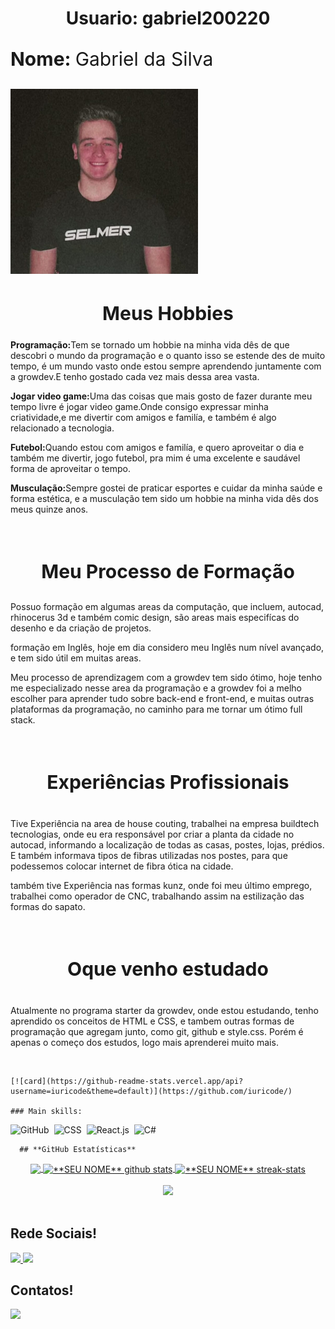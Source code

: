 <!DOCTYPE html>
<html lang="en">
<head>
    <meta charset="UTF-8">
    <meta http-equiv="X-UA-Compatible" content="IE=edge">
    <meta name="viewport" content="width=device-width, initial-scale=1.0">
</head>
<body>
     <center><h1>Usuario: gabriel200220</h1></center>
    <div>
        <p style="font-size: 30px;"><strong>Nome: </strong>Gabriel da Silva</p>
        <img style="width: 300px;" src="/35347ecd-eadf-423e-a420-916c8bc674ac.jfif" alt="">
    </div>
     <center><h2 style="font-size: 30px;">Meus Hobbies</h2></center>
     <p><strong>Programação:</strong>Tem se tornado um hobbie na minha vida dês de que descobri o mundo da programação e o quanto isso se estende des de muito tempo, é um mundo vasto onde estou sempre aprendendo juntamente com a growdev.E tenho gostado cada vez mais dessa area vasta.</p>
     <p><strong>Jogar video game:</strong>Uma das coisas que mais gosto de fazer durante meu tempo livre é jogar video game.Onde consigo expressar minha criatividade,e me divertir com amigos e familía, e também é algo relacionado a tecnologia.</p>
     <p><strong>Futebol:</strong>Quando estou com amigos e familía, e quero aproveitar o dia e também me divertir, jogo futebol, pra mim é uma excelente e saudável forma de aproveitar o tempo. </p>
    <p><strong>Musculação:</strong>Sempre gostei de praticar esportes e cuidar da minha saúde e forma estética, e a musculação tem sido um hobbie na minha vida dês dos meus quinze anos.</p><br> 
    <center><h3 style="font-size: 30px;">Meu Processo de Formação</h3></center>
    <p>Possuo formação em algumas areas da computação, que incluem, autocad, rhinocerus 3d e também comic design, são areas mais especifícas do desenho e da criação de projetos.</p>
    <p>formação em Inglês, hoje em dia considero meu Inglês num nível avançado, e tem sido útil em muitas areas.</p>
    <p>Meu processo de aprendizagem com a growdev tem sido ótimo, hoje tenho me especializado nesse area da programação e a growdev foi a melho escolher para aprender tudo sobre back-end e front-end, e muitas outras plataformas da programação, no caminho para me tornar um ótimo full stack.</p><br>    
    <center><h4 style="font-size: 30px;">Experiências Profissionais</h4></center>
    <p>Tive Experiência na area de house couting, trabalhei na empresa buildtech tecnologias, onde eu era responsável por criar a planta da cidade no autocad, informando a localização de todas as casas, postes, lojas, prédios. E também informava tipos de fibras utilizadas nos postes, para que podessemos colocar internet de fibra ótica na cidade.</p>
    <p>também tive Experiência nas formas kunz, onde foi meu último emprego, trabalhei como operador de CNC, trabalhando assim na estilização das formas do sapato.</p><br>
    <center><h4 style="font-size: 30px;">Oque venho estudado</h4></center>
    <p>Atualmente no programa starter da growdev, onde estou estudando, tenho aprendido os conceitos de HTML e CSS, e tambem outras formas de programação que agregam junto, como git, github e style.css. Porém é apenas o começo dos estudos, logo mais aprenderei muito mais.</p><br>

    [![card](https://github-readme-stats.vercel.app/api?username=iuricode&theme=default)](https://github.com/iuricode/)
    
    ### Main skills:
  ![GitHub](https://img.shields.io/badge/-GitHub-0D1117?style=for-the-badge&logo=github&labelColor=0D1117)&nbsp;
  ![CSS](https://img.shields.io/badge/-CSS-0D1117?style=for-the-badge&logo=CSS3&logoColor=1572B6&labelColor=0D1117)&nbsp;
  ![React.js](https://img.shields.io/badge/-React.js-0D1117?style=for-the-badge&logo=react&labelColor=0D1117)&nbsp;
  ![C#](https://img.shields.io/badge/-cSharp-0D1117?style=for-the-badge&logo=csharp&logoColor=purple&labelColor=0D1117)&nbsp; 
    
      ## **GitHub Estatísticas**
  <div align="center">
  <a href="https://github.com/gabriel200220">
    <img align="center" src="https://github-readme-stats.vercel.app/api/top-langs/?username=gabriel200220&theme=highcontrast&hide_langs_below=1" />
  </a>

  <a href="https://github.com/gabriel200220">
  <img align="center" src="https://github-readme-stats.vercel.app/api?username=gabriel200220&show_icons=true&theme=highcontrast&line_height=40" alt="**SEU NOME** github stats"/>
  </a>
   
    
  <a href="https://github.com/gabriel200220">
  <img align="center" height=314 src="http://github-readme-streak-stats.herokuapp.com?user=gabriel200220&theme=highcontrast&date_format=j%20M%5B%20Y%5D&ring=C2CB12&currStreakLabel=C2CB12&fire=C2CB12&sideNums=00FEFE&currStreakNum=00FEFE" alt="**SEU NOME** streak-stats"/>
  </a>
  
  </br>
    </br>
  <img  src="https://github-profile-trophy.vercel.app/?username=gabriel200220&theme=highcontrast&title=Stars,Followers,Commit,Repo&margin-w=30&margin-h=30&row=1&column=4&no-frame=true" />
  </div>

  </br>

  ## **Rede Sociais!**

  <a href="https://www.instagram.com/gabriel_vondentz19">
    <img src="https://img.shields.io/badge/Instagram-E4405F?style=for-the-badge&logo=instagram&logoColor=white" />  
  </a>
  <a href="https://www.linkedin.com/in/www.linkedin.com/in/gabriel-da-silva-/">
    <img src="https://img.shields.io/badge/LinkedIn-0077B5?style=for-the-badge&logo=linkedin&logoColor=white" />
  </a>

  </br>

  ## **Contatos!**

  <a href="https://api.whatsapp.com/send/?phone=5551980602817">
    <img src="https://img.shields.io/badge/WhatsApp-25D366?style=for-the-badge&logo=whatsapp&logoColor=white" />  
  </a>

  <br/>
  </body>
</html>
